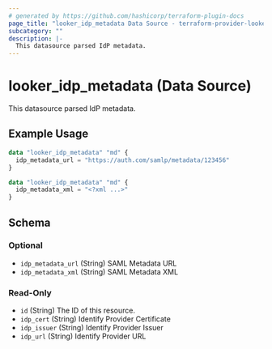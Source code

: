 ```yaml
---
# generated by https://github.com/hashicorp/terraform-plugin-docs
page_title: "looker_idp_metadata Data Source - terraform-provider-looker"
subcategory: ""
description: |-
  This datasource parsed IdP metadata.
---
```


# looker_idp_metadata (Data Source)

This datasource parsed IdP metadata.

## Example Usage

```terraform
data "looker_idp_metadata" "md" {
  idp_metadata_url = "https://auth.com/samlp/metadata/123456"
}

data "looker_idp_metadata" "md" {
  idp_metadata_xml = "<?xml ...>"
}
```

<!-- schema generated by tfplugindocs -->
## Schema

### Optional

- `idp_metadata_url` (String) SAML Metadata URL
- `idp_metadata_xml` (String) SAML Metadata XML

### Read-Only

- `id` (String) The ID of this resource.
- `idp_cert` (String) Identify Provider Certificate
- `idp_issuer` (String) Identify Provider Issuer
- `idp_url` (String) Identify Provider URL


